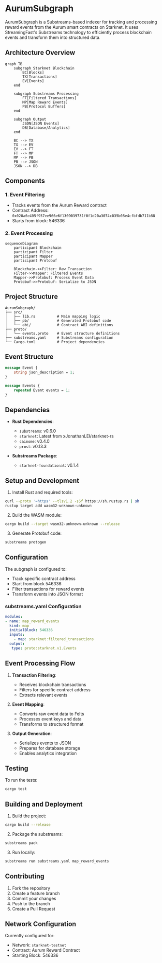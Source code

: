 # AurumSubgraph

AurumSubgraph is a Substreams-based indexer for tracking and processing reward events from the Aurum smart contracts on Starknet. It uses StreamingFast's Substreams technology to efficiently process blockchain events and transform them into structured data.

## Architecture Overview

```mermaid
graph TB
    subgraph Starknet Blockchain
        BC[Blocks]
        TX[Transactions]
        EV[Events]
    end

    subgraph Substreams Processing
        FT[Filtered Transactions]
        MP[Map Reward Events]
        PB[Protocol Buffers]
    end

    subgraph Output
        JSON[JSON Events]
        DB[Database/Analytics]
    end

    BC --> TX
    TX --> EV
    EV --> FT
    FT --> MP
    MP --> PB
    PB --> JSON
    JSON --> DB
```

## Components

### 1. Event Filtering
- Tracks events from the Aurum Reward contract
- Contract Address: `0x020a6e405f957ee966e6f1309039731f0f1d20a3074c035b08e4cfbfdb711b88`
- Starts from block: 546336

### 2. Event Processing
```mermaid
sequenceDiagram
    participant Blockchain
    participant Filter
    participant Mapper
    participant Protobuf
    
    Blockchain->>Filter: Raw Transaction
    Filter->>Mapper: Filtered Events
    Mapper->>Protobuf: Process Event Data
    Protobuf->>Protobuf: Serialize to JSON
```

## Project Structure

```
AurumSubgraph/
├── src/
│   ├── lib.rs          # Main mapping logic
│   ├── pb/             # Generated Protobuf code
│   └── abi/            # Contract ABI definitions
├── proto/
│   └── events.proto    # Event structure definitions
├── substreams.yaml     # Substreams configuration
└── Cargo.toml          # Project dependencies
```

## Event Structure

```protobuf
message Event {
    string json_description = 1;
}

message Events {
    repeated Event events = 1;
}
```

## Dependencies

- **Rust Dependencies**:
  - `substreams`: v0.6.0
  - `starknet`: Latest from xJonathanLEI/starknet-rs
  - `cainome`: v0.4.0
  - `prost`: v0.13.3

- **Substreams Package**:
  - `starknet-foundational`: v0.1.4

## Setup and Development

1. Install Rust and required tools:
```bash
curl --proto '=https' --tlsv1.2 -sSf https://sh.rustup.rs | sh
rustup target add wasm32-unknown-unknown
```

2. Build the WASM module:
```bash
cargo build --target wasm32-unknown-unknown --release
```

3. Generate Protobuf code:
```bash
substreams protogen
```

## Configuration

The subgraph is configured to:
- Track specific contract address
- Start from block 546336
- Filter transactions for reward events
- Transform events into JSON format

### substreams.yaml Configuration
```yaml
modules:
- name: map_reward_events
  kind: map
  initialBlock: 546336
  inputs:
    - map: starknet:filtered_transactions
  output:
   type: proto:starknet.v1.Events
```

## Event Processing Flow

1. **Transaction Filtering**:
   - Receives blockchain transactions
   - Filters for specific contract address
   - Extracts relevant events

2. **Event Mapping**:
   - Converts raw event data to Felts
   - Processes event keys and data
   - Transforms to structured format

3. **Output Generation**:
   - Serializes events to JSON
   - Prepares for database storage
   - Enables analytics integration

## Testing

To run the tests:
```bash
cargo test
```

## Building and Deployment

1. Build the project:
```bash
cargo build --release
```

2. Package the substreams:
```bash
substreams pack
```

3. Run locally:
```bash
substreams run substreams.yaml map_reward_events
```

## Contributing

1. Fork the repository
2. Create a feature branch
3. Commit your changes
4. Push to the branch
5. Create a Pull Request

## Network Configuration

Currently configured for:
- Network: `starknet-testnet`
- Contract: Aurum Reward Contract
- Starting Block: 546336
